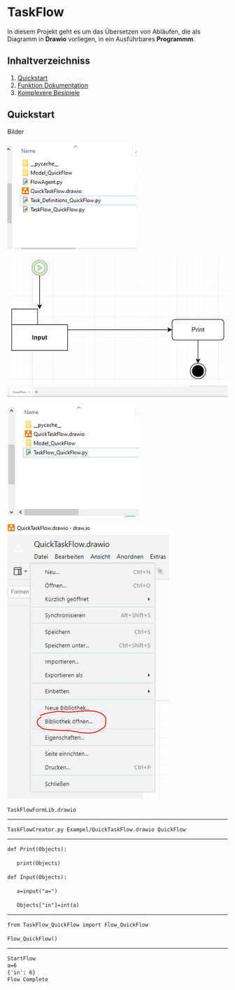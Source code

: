 # TaskFlow

In diesem Projekt geht es um das Übersetzen von Abläufen, die als 
Diagramm in **Drawio** vorliegen, in ein Ausführbares **Programmm**.

## Inhaltverzeichniss

1. [Quickstart](##Quickstart)
2. [Funktion Dokumentation](Doc/FucnDoc.md)
3. [Komplexere Besipiele](Doc/FucnDoc.md)


## Quickstart

Bilder
<br></br>
![test](Doc/Bilder/Quick_AddFiles.PNG)

![test](Doc/Bilder/Quick_Flow.PNG)

![test](Doc/Bilder/Quick_Folder.PNG)

![test](Doc/Bilder/Quick_OpenLib.PNG)



    TaskFlowFormLib.drawio

****************************

    TaskFlowCreator.py Exampel/QuickTaskFlow.drawio QuickFlow

******************************


    def Print(Objects):

       print(Objects)

    def Input(Objects):

       a=input("a=")

       Objects["in"]=int(a)

**************************************

    from TaskFlow_QuickFlow import Flow_QuickFlow

    Flow_QuickFlow()

******************************

    StartFlow
    a=6
    {'in': 6}
    Flow Complete